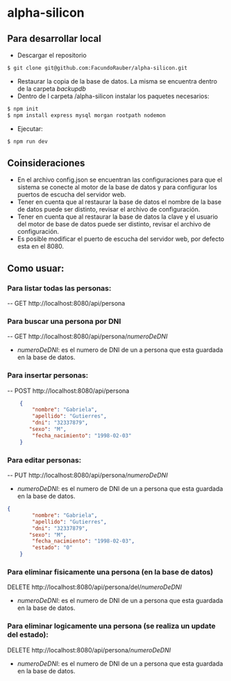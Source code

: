# alpha-silicon

## Para desarrollar local
- Descargar el repositorio
```sh
$ git clone git@github.com:FacundoRauber/alpha-silicon.git
```
- Restaurar la copia de la base de datos. La misma se encuentra dentro de la carpeta _backupdb_ 
- Dentro de l carpeta /alpha-silicon instalar los paquetes necesarios:
```sh
$ npm init
$ npm install express mysql morgan rootpath nodemon
```
- Ejecutar:
```sh
$ npm run dev
```


## Coinsideraciones
- En el archivo config.json se encuentran las configuraciones para que el sistema se conecte al motor de la base de datos y para configurar los puertos de escucha del servidor web.
- Tener en cuenta que al restaurar la base de datos el nombre de la base de datos puede ser distinto, revisar el archivo de configuración.
- Tener en cuenta que al restaurar la base de datos la clave y el usuario del motor de base de datos puede ser distinto, revisar el archivo de configuración.
- Es posible modificar el puerto de escucha del servidor web, por defecto esta en el 8080.

## Como usuar:
### Para listar todas las personas:
-- GET http://localhost:8080/api/persona

### Para buscar una persona por DNI
-- GET http://localhost:8080/api/persona/_numeroDeDNI_
- _numeroDeDNI_: es el numero de DNI de un a persona que esta guardada en la base de datos.

### Para insertar personas:
-- POST http://localhost:8080/api/persona
```json
    {
        "nombre": "Gabriela",
        "apellido": "Gutierres",
        "dni": "32337879",
       "sexo": "M",
        "fecha_nacimiento": "1998-02-03" 
    }
```
### Para editar personas:
-- PUT http://localhost:8080/api/persona/_numeroDeDNI_
- _numeroDeDNI_: es el numero de DNI de un a persona que esta guardada en la base de datos.
```json
{
        "nombre": "Gabriela",
        "apellido": "Gutierres",
        "dni": "32337879",
       "sexo": "M",
        "fecha_nacimiento": "1998-02-03",
        "estado": "0"
    }
```
### Para eliminar fisicamente una persona (en la base de datos)
DELETE http://localhost:8080/api/persona/del/_numeroDeDNI_
- _numeroDeDNI_: es el numero de DNI de un a persona que esta guardada en la base de datos.

### Para eliminar logicamente una persona (se realiza un update del estado):
DELETE http://localhost:8080/api/persona/_numeroDeDNI_
- _numeroDeDNI_: es el numero de DNI de un a persona que esta guardada en la base de datos.

